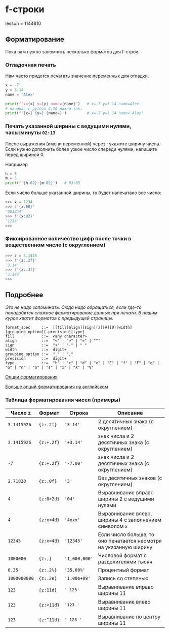 # f-строки

lesson = 1144810

## Форматирование

Пока вам нужно запомнить несколько форматов для f-строк.

### Отладочная печать

Нам часто придется печатать значение переменных для отладки.

```python
x = -7
y = 3.14
name = 'Alex'

print(f'x={x} y={y} name={name}')   # x=-7 y=3.14 name=Alex
# начиная с python 3.10 можно так:
print(f'{x=} {y=} {name=}')         # x=-7 y=3.14 name='Alex'
```


### Печать указанной ширины с ведущими нулями, часы:минуты `02:13`

После выражения (имени переменной) через : укажите ширину числа. Если нужно дополнить более узкое число спереди нулями, напишите перед шириной 0.

Например

```python
h = 3
m = 5
print(f'{h:02}:{m:02}')   # 03:05
```
Если число больше указанной ширины, то будет напечатано все число:

```python
>>> x = 1234
>>> f'{x:06}'
'001234'
>>> f'{x:02}'
'1234'
>>>
```

### Фиксированное количество цифр после точки в вещественном числе (с округлением)

```python
>>> z = 3.1415
>>> f'{z:.2f}'
'3.14'
>>> f'{z:.3f}'
'3.142'
>>>
```

## Подробнее

*Это не надо запоминать. Сюда надо обращаться, если где-то понадобится сложное форматирование данных при печати. В нашим курсе хватит форматов с предыдущей страницы.*

```
format_spec     ::=  [[fill]align][sign][z][#][0][width][grouping_option][.precision][type]
fill            ::=  <any character>
align           ::=  "<" | ">" | "=" | "^"
sign            ::=  "+" | "-" | " "
width           ::=  digit+
grouping_option ::=  "_" | ","
precision       ::=  digit+
type            ::=  "b" | "c" | "d" | "e" | "E" | "f" | "F" | "g" | "G" | "n" | "o" | "s" | "x" | "X" | "%"
```

[Опции форматирования](https://docs-python.ru/tutorial/vstroennye-funktsii-interpretatora-python/funktsija-format/)

[Больше опций форматирования на английском](https://realpython.com/python-formatted-output/)

### Таблица форматирования чисел (примеры)

| Число z | Формат | Строка | Описание |
|----|----|----|--------|
| `3.1415926` |	`{z:.2f}` |	`'3.14'` | 2 десятичных знака (с округлением) |
| `3.1415926` |	`{z:+.2f}` |	`'+3.14'` |	знак числа и 2 десятичных знака (с округлением) |
| `-7` |	`{z:+.2f}` |	`'-7.00'` |	знак числа и 2 десятичных знака (с округлением) |
| `2.71828` |	`{z:.0f}` |	`'3'` | Без десятичных знаков (с округлением) |
| `4` |	`{z:0>2d}` |	`'04'` | Выравнивание вправо ширины 2 с ведущими нулями |
| `4` |	`{z:x<4d}` |	`'4xxx'` | Выравнивание влево, ширины 4 с заполнением символом `x` |
| `12345` |	`{z:x<4d}` |	`'12345'` | Если число больше, то оно печатается несмотря на указанную ширину |
| `1000000` | `{z:,}` |	`'1,000,000'`	| Числовой формат с разделителями тысяч |
| `0.35` |	`{z:.2%}` |	`'35.00%'` |	Процентный формат |
| `1000000000` |	`{z:.2e}` |	`'1.00e+09'` |	Запись со степенью |
| `123`  |	`{z:11d}` |	<pre>'        123'</pre> | Выравнивание вправо ширины 11 |
| `123`  |	`{z:<11d}` |	<pre>'123        '</pre> | Выравнивание влево ширины 11 |
| `123`  |	`{z:^11d}` |	<pre>'    123    '</pre> | Выравнивание по центру ширины 11 |

